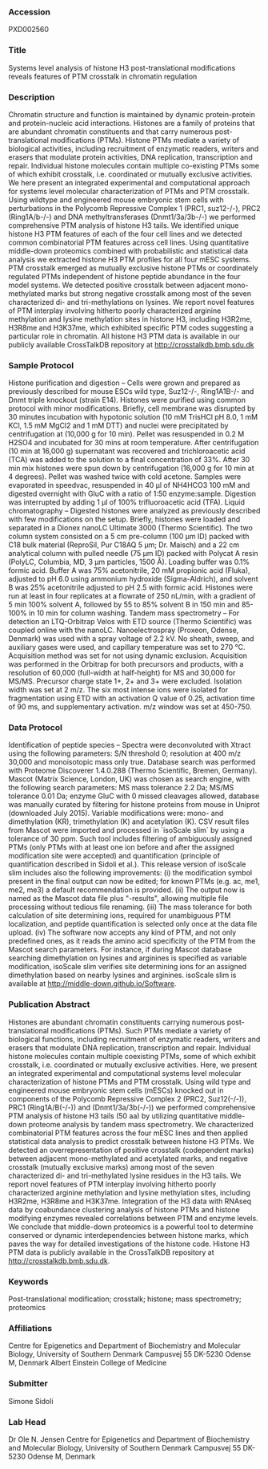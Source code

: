 ### Accession
PXD002560

### Title
Systems level analysis of histone H3 post-translational modifications reveals features of PTM crosstalk in chromatin regulation

### Description
Chromatin structure and function is maintained by dynamic protein-protein and protein-nucleic acid interactions. Histones are a family of proteins that are abundant chromatin constituents and that carry numerous post-translational modifications (PTMs). Histone PTMs mediate a variety of biological activities, including recruitment of enzymatic readers, writers and erasers that modulate protein activities, DNA replication, transcription and repair. Individual histone molecules contain multiple co-existing PTMs some of which exhibit crosstalk, i.e. coordinated or mutually exclusive activities. We here present an integrated experimental and computational approach for systems level molecular characterization of PTMs and PTM crosstalk. Using wildtype and engineered mouse embryonic stem cells with perturbations in the Polycomb Repressive Complex 1 (PRC1, suz12-/-), PRC2 (Ring1A/b-/-) and DNA methyltransferases (Dnmt1/3a/3b-/-) we performed comprehensive PTM analysis of histone H3 tails. We identified unique histone H3 PTM features of each of the four cell lines and we detected common combinatorial PTM features across cell lines. Using quantitative middle-down proteomics combined with probabilistic and statistical data analysis we extracted histone H3 PTM profiles for all four mESC systems. PTM crosstalk emerged as mutually exclusive histone PTMs or coordinately regulated PTMs independent of histone peptide abundance in the four model systems. We detected positive crosstalk between adjacent mono-methylated marks but strong negative crosstalk among most of the seven characterized di- and tri-methylations on lysines.  We report novel features of PTM interplay involving hitherto poorly characterized arginine methylation and lysine methylation sites in histone H3, including H3R2me, H3R8me and H3K37me, which exhibited specific PTM codes suggesting a particular role in chromatin. All histone H3 PTM data is available in our publicly available CrossTalkDB repository at http://crosstalkdb.bmb.sdu.dk

### Sample Protocol
Histone purification and digestion – Cells were grown and prepared as previously described for mouse ESCs wild type, Suz12-/-, Ring1A1B-/- and Dnmt triple knockout (strain E14). Histones were purified using common protocol with minor modifications. Briefly, cell membrane was disrupted by 30 minutes incubation with hypotonic solution (10 mM TrisHCl pH 8.0, 1 mM KCl, 1.5 mM MgCl2 and 1 mM DTT) and nuclei were precipitated by centrifugation at (10,000 g for 10 min). Pellet was resuspended in 0.2 M H2SO4 and incubated for 30 mins at room temperature. After centrifugation (10 min at 16,000 g) supernatant was recovered and trichloroacetic acid (TCA) was added to the solution to a final concentration of 33%. After 30 min mix histones were spun down by centrifugation (16,000 g for 10 min at 4 degrees). Pellet was washed twice with cold acetone. Samples were evaporated in speedvac, resuspended in 40 µl of NH4HCO3 100 mM and digested overnight with GluC with a ratio of 1:50 enzyme:sample. Digestion was interrupted by adding 1 µl of 100% trifluoroacetic acid (TFA).  Liquid chromatography – Digested histones were analyzed as previously described with few modifications on the setup. Briefly, histones were loaded and separated in a Dionex nanoLC Ultimate 3000 (Thermo Scientific). The two column system consisted on a 5 cm pre-column (100 µm ID) packed with C18 bulk material (ReproSil, Pur C18AQ 5 µm; Dr. Maisch) and a 22 cm analytical column with pulled needle (75 µm ID) packed with Polycat A resin (PolyLC, Columbia, MD, 3 µm particles, 1500 Å). Loading buffer was 0.1% formic acid. Buffer A was 75% acetonitrile, 20 mM propionic acid (Fluka), adjusted to pH 6.0 using ammonium hydroxide (Sigma-Aldrich), and solvent B was 25% acetonitrile adjusted to pH 2.5 with formic acid. Histones were run at least in four replicates at a flowrate of 250 nL/min, with a gradient of 5 min 100% solvent A, followed by 55 to 85% solvent B in 150 min and 85-100% in 10 min for column washing.  Tandem mass spectrometry – For detection an LTQ-Orbitrap Velos with ETD source (Thermo Scientific) was coupled online with the nanoLC. Nanoelectrospray (Proxeon, Odense, Denmark) was used with a spray voltage of 2.2 kV. No sheath, sweep, and auxiliary gases were used, and capillary temperature was set to 270 °C. Acquisition method was set for not using dynamic exclusion. Acquisition was performed in the Orbitrap for both precursors and products, with a resolution of 60,000 (full-width at half-height) for MS and 30,000 for MS/MS. Precursor charge state 1+, 2+ and 3+ were excluded. Isolation width was set at 2 m/z. The six most intense ions were isolated for fragmentation using ETD with an activation Q value of 0.25, activation time of 90 ms, and supplementary activation. m/z window was set at 450-750.

### Data Protocol
Identification of peptide species – Spectra were deconvoluted with Xtract using the following parameters: S/N threshold 0; resolution at 400 m/z 30,000 and monoisotopic mass only true. Database search was performed with Proteome Discoverer 1.4.0.288 (Thermo Scientific, Bremen, Germany). Mascot (Matrix Science, London, UK) was chosen as search engine, with the following search parameters: MS mass tolerance 2.2 Da; MS/MS tolerance 0.01 Da; enzyme GluC with 0 missed cleavages allowed, database was manually curated by filtering for histone proteins from mouse in Uniprot (downloaded July 2015). Variable modifications were: mono- and dimethylation (KR), trimethylation (K) and acetylation (K). CSV result files from Mascot were imported and processed in `isoScale slim´ by using a tolerance of 30 ppm. Such tool includes filtering of ambiguously assigned PTMs (only PTMs with at least one ion before and after the assigned modification site were accepted) and quantification (principle of quantification described in Sidoli et al.). This release version of isoScale slim includes also the following improvements: (i) the modification symbol present in the final output can now be edited; for known PTMs (e.g. ac, me1, me2, me3) a default recommendation is provided. (ii) The output now is named as the Mascot data file plus "-results", allowing multiple file processing without tedious file renaming. (iii) The mass tolerance for both calculation of site determining ions, required for unambiguous PTM localization, and peptide quantification is selected only once at the data file upload. (iv) The software now accepts any kind of PTM, and not only predefined ones, as it reads the amino acid specificity of the PTM from the Mascot search parameters. For instance, if during Mascot database searching dimethylation on lysines and arginines is specified as variable modification, isoScale slim verifies site determining ions for an assigned dimethylation based on nearby lysines and arginines. isoScale slim is available at http://middle-down.github.io/Software.

### Publication Abstract
Histones are abundant chromatin constituents carrying numerous post-translational modifications (PTMs). Such PTMs mediate a variety of biological functions, including recruitment of enzymatic readers, writers and erasers that modulate DNA replication, transcription and repair. Individual histone molecules contain multiple coexisting PTMs, some of which exhibit crosstalk, i.e. coordinated or mutually exclusive activities. Here, we present an integrated experimental and computational systems level molecular characterization of histone PTMs and PTM crosstalk. Using wild type and engineered mouse embryonic stem cells (mESCs) knocked out in components of the Polycomb Repressive Complex 2 (PRC2, Suz12(-/-)), PRC1 (Ring1A/B(-/-)) and (Dnmt1/3a/3b(-/-)) we performed comprehensive PTM analysis of histone H3 tails (50 aa) by utilizing quantitative middle-down proteome analysis by tandem mass spectrometry. We characterized combinatorial PTM features across the four mESC lines and then applied statistical data analysis to predict crosstalk between histone H3 PTMs. We detected an overrepresentation of positive crosstalk (codependent marks) between adjacent mono-methylated and acetylated marks, and negative crosstalk (mutually exclusive marks) among most of the seven characterized di- and tri-methylated lysine residues in the H3 tails. We report novel features of PTM interplay involving hitherto poorly characterized arginine methylation and lysine methylation sites, including H3R2me, H3R8me and H3K37me. Integration of the H3 data with RNAseq data by coabundance clustering analysis of histone PTMs and histone modifying enzymes revealed correlations between PTM and enzyme levels. We conclude that middle-down proteomics is a powerful tool to determine conserved or dynamic interdependencies between histone marks, which paves the way for detailed investigations of the histone code. Histone H3 PTM data is publicly available in the CrossTalkDB repository at http://crosstalkdb.bmb.sdu.dk.

### Keywords
Post-translational modification; crosstalk; histone; mass spectrometry; proteomics

### Affiliations
Centre for Epigenetics and Department of Biochemistry and Molecular Biology, University of Southern Denmark Campusvej 55 DK-5230 Odense M, Denmark
Albert Einstein College of Medicine

### Submitter
Simone Sidoli

### Lab Head
Dr Ole N. Jensen
Centre for Epigenetics and Department of Biochemistry and Molecular Biology, University of Southern Denmark Campusvej 55 DK-5230 Odense M, Denmark


